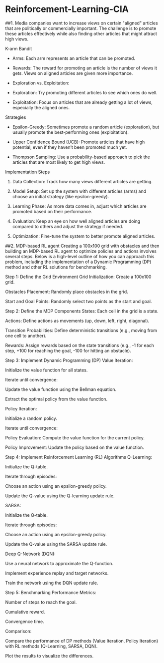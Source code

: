 # Reinforcement-Learning-CIA

##1. Media companies want to increase views on certain "aligned" articles that are politically or commercially important. The challenge is to promote these articles effectively while also finding other articles that might attract high views.


K-arm Bandit

- Arms: Each arm represents an article that can be promoted.

- Rewards: The reward for promoting an article is the number of views it gets. Views on aligned articles are given more importance.

- Exploration vs. Exploitation:

- Exploration: Try promoting different articles to see which ones do well.

- Exploitation: Focus on articles that are already getting a lot of views, especially the aligned ones.


Strategies

- Epsilon-Greedy: Sometimes promote a random article (exploration), but usually promote the best-performing ones (exploitation).

- Upper Confidence Bound (UCB): Promote articles that have high potential, even if they haven’t been promoted much yet.

- Thompson Sampling: Use a probability-based approach to pick the articles that are most likely to get high views.


Implementation Steps

1. Data Collection: Track how many views different articles are getting.

2. Model Setup: Set up the system with different articles (arms) and choose an initial strategy (like epsilon-greedy).

3. Learning Phase: As more data comes in, adjust which articles are promoted based on their performance.

4. Evaluation: Keep an eye on how well aligned articles are doing compared to others and adjust the strategy if needed.

5. Optimization: Fine-tune the system to better promote aligned articles.

##2. MDP-based RL agent
Creating a 100x100 grid with obstacles and then building an MDP-based RL agent to optimize policies and actions involves several steps. Below is a high-level outline of how you can approach this problem, including the implementation of a Dynamic Programming (DP) method and other RL solutions for benchmarking.

Step 1: Define the Grid Environment
Grid Initialization: Create a 100x100 grid.

Obstacles Placement: Randomly place obstacles in the grid.

Start and Goal Points: Randomly select two points as the start and goal.

Step 2: Define the MDP Components
States: Each cell in the grid is a state.

Actions: Define actions as movements (up, down, left, right, diagonal).

Transition Probabilities: Define deterministic transitions (e.g., moving from one cell to another).

Rewards: Assign rewards based on the state transitions (e.g., -1 for each step, +100 for reaching the goal, -100 for hitting an obstacle).

Step 3: Implement Dynamic Programming (DP)
Value Iteration:

Initialize the value function for all states.

Iterate until convergence:

Update the value function using the Bellman equation.

Extract the optimal policy from the value function.

Policy Iteration:

Initialize a random policy.

Iterate until convergence:

Policy Evaluation: Compute the value function for the current policy.

Policy Improvement: Update the policy based on the value function.

Step 4: Implement Reinforcement Learning (RL) Algorithms
Q-Learning:

Initialize the Q-table.

Iterate through episodes:

Choose an action using an epsilon-greedy policy.

Update the Q-value using the Q-learning update rule.

SARSA:

Initialize the Q-table.

Iterate through episodes:

Choose an action using an epsilon-greedy policy.

Update the Q-value using the SARSA update rule.

Deep Q-Network (DQN):

Use a neural network to approximate the Q-function.

Implement experience replay and target networks.

Train the network using the DQN update rule.

Step 5: Benchmarking
Performance Metrics:

Number of steps to reach the goal.

Cumulative reward.

Convergence time.

Comparison:

Compare the performance of DP methods (Value Iteration, Policy Iteration) with RL methods (Q-Learning, SARSA, DQN).

Plot the results to visualize the differences.
